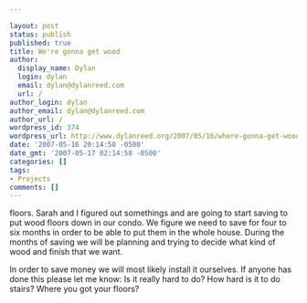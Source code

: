 ```yaml
---

layout: post
status: publish
published: true
title: We're gonna get wood
author:
  display_name: Dylan
  login: dylan
  email: dylan@dylanreed.com
  url: /
author_login: dylan
author_email: dylan@dylanreed.com
author_url: /
wordpress_id: 374
wordpress_url: http://www.dylanreed.org/2007/05/16/where-gonna-get-wood/
date: '2007-05-16 20:14:58 -0500'
date_gmt: '2007-05-17 02:14:58 -0500'
categories: []
tags:
- Projects
comments: []
---
```


floors. Sarah and I figured out somethings and are going to start saving to put wood floors down in our condo. We figure we need to save for four to six months in order to be able to put them in the whole house. During the months of saving we will be planning and trying to decide what kind of wood and finish that we want.

In order to save money we will most likely install it ourselves. If anyone has done this please let me know: Is it really hard to do? How hard is it to do stairs? Where you got your floors?
